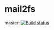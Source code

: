 # mail2fs

master: [![Build status](https://ci.appveyor.com/api/projects/status/61ceib56eo9ob56v/branch/master?svg=true)](https://ci.appveyor.com/project/timmi-on-rails/mail2fs/branch/master)
